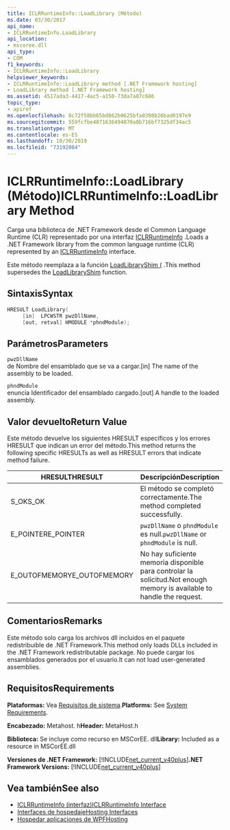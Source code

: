 ```yaml
---
title: ICLRRuntimeInfo::LoadLibrary (Método)
ms.date: 03/30/2017
api_name:
- ICLRRuntimeInfo.LoadLibrary
api_location:
- mscoree.dll
api_type:
- COM
f1_keywords:
- ICLRRuntimeInfo::LoadLibrary
helpviewer_keywords:
- ICLRRuntimeInfo::LoadLibrary method [.NET Framework hosting]
- LoadLibrary method [.NET Framework hosting]
ms.assetid: 4517ada3-4417-4ac5-a150-73da7a87c686
topic_type:
- apiref
ms.openlocfilehash: 8c72f58bb65bd862b0625bfa0398b26bad0197e9
ms.sourcegitcommit: 559fcfbe4871636494870a8b716bf7325df34ac5
ms.translationtype: MT
ms.contentlocale: es-ES
ms.lasthandoff: 10/30/2019
ms.locfileid: "73192084"
---
```

# <a name="iclrruntimeinfoloadlibrary-method"></a><span data-ttu-id="5d2d7-102">ICLRRuntimeInfo::LoadLibrary (Método)</span><span class="sxs-lookup"><span data-stu-id="5d2d7-102">ICLRRuntimeInfo::LoadLibrary Method</span></span>
<span data-ttu-id="5d2d7-103">Carga una biblioteca de .NET Framework desde el Common Language Runtime (CLR) representado por una interfaz [ICLRRuntimeInfo](../../../../docs/framework/unmanaged-api/hosting/iclrruntimeinfo-interface.md) .</span><span class="sxs-lookup"><span data-stu-id="5d2d7-103">Loads a .NET Framework library from the common language runtime (CLR) represented by an [ICLRRuntimeInfo](../../../../docs/framework/unmanaged-api/hosting/iclrruntimeinfo-interface.md) interface.</span></span>  
  
 <span data-ttu-id="5d2d7-104">Este método reemplaza a la función [LoadLibraryShim (](../../../../docs/framework/unmanaged-api/hosting/loadlibraryshim-function.md) .</span><span class="sxs-lookup"><span data-stu-id="5d2d7-104">This method supersedes the [LoadLibraryShim](../../../../docs/framework/unmanaged-api/hosting/loadlibraryshim-function.md) function.</span></span>  
  
## <a name="syntax"></a><span data-ttu-id="5d2d7-105">Sintaxis</span><span class="sxs-lookup"><span data-stu-id="5d2d7-105">Syntax</span></span>  
  
```cpp  
HRESULT LoadLibrary(  
     [in]  LPCWSTR pwzDllName,  
     [out, retval] HMODULE *phndModule);  
```  
  
## <a name="parameters"></a><span data-ttu-id="5d2d7-106">Parámetros</span><span class="sxs-lookup"><span data-stu-id="5d2d7-106">Parameters</span></span>  
 `pwzDllName`  
 <span data-ttu-id="5d2d7-107">de Nombre del ensamblado que se va a cargar.</span><span class="sxs-lookup"><span data-stu-id="5d2d7-107">[in] The name of the assembly to be loaded.</span></span>  
  
 `phndModule`  
 <span data-ttu-id="5d2d7-108">enuncia Identificador del ensamblado cargado.</span><span class="sxs-lookup"><span data-stu-id="5d2d7-108">[out] A handle to the loaded assembly.</span></span>  
  
## <a name="return-value"></a><span data-ttu-id="5d2d7-109">Valor devuelto</span><span class="sxs-lookup"><span data-stu-id="5d2d7-109">Return Value</span></span>  
 <span data-ttu-id="5d2d7-110">Este método devuelve los siguientes HRESULT específicos y los errores HRESULT que indican un error del método.</span><span class="sxs-lookup"><span data-stu-id="5d2d7-110">This method returns the following specific HRESULTs as well as HRESULT errors that indicate method failure.</span></span>  
  
|<span data-ttu-id="5d2d7-111">HRESULT</span><span class="sxs-lookup"><span data-stu-id="5d2d7-111">HRESULT</span></span>|<span data-ttu-id="5d2d7-112">Descripción</span><span class="sxs-lookup"><span data-stu-id="5d2d7-112">Description</span></span>|  
|-------------|-----------------|  
|<span data-ttu-id="5d2d7-113">S_OK</span><span class="sxs-lookup"><span data-stu-id="5d2d7-113">S_OK</span></span>|<span data-ttu-id="5d2d7-114">El método se completó correctamente.</span><span class="sxs-lookup"><span data-stu-id="5d2d7-114">The method completed successfully.</span></span>|  
|<span data-ttu-id="5d2d7-115">E_POINTER</span><span class="sxs-lookup"><span data-stu-id="5d2d7-115">E_POINTER</span></span>|<span data-ttu-id="5d2d7-116">`pwzDllName` o `phndModule` es null.</span><span class="sxs-lookup"><span data-stu-id="5d2d7-116">`pwzDllName` or `phndModule` is null.</span></span>|  
|<span data-ttu-id="5d2d7-117">E_OUTOFMEMORY</span><span class="sxs-lookup"><span data-stu-id="5d2d7-117">E_OUTOFMEMORY</span></span>|<span data-ttu-id="5d2d7-118">No hay suficiente memoria disponible para controlar la solicitud.</span><span class="sxs-lookup"><span data-stu-id="5d2d7-118">Not enough memory is available to handle the request.</span></span>|  
  
## <a name="remarks"></a><span data-ttu-id="5d2d7-119">Comentarios</span><span class="sxs-lookup"><span data-stu-id="5d2d7-119">Remarks</span></span>  
 <span data-ttu-id="5d2d7-120">Este método solo carga los archivos dll incluidos en el paquete redistribuible de .NET Framework.</span><span class="sxs-lookup"><span data-stu-id="5d2d7-120">This method only loads DLLs included in the .NET Framework redistributable package.</span></span> <span data-ttu-id="5d2d7-121">No puede cargar los ensamblados generados por el usuario.</span><span class="sxs-lookup"><span data-stu-id="5d2d7-121">It can not load user-generated assemblies.</span></span>  
  
## <a name="requirements"></a><span data-ttu-id="5d2d7-122">Requisitos</span><span class="sxs-lookup"><span data-stu-id="5d2d7-122">Requirements</span></span>  
 <span data-ttu-id="5d2d7-123">**Plataformas:** Vea [Requisitos de sistema](../../../../docs/framework/get-started/system-requirements.md).</span><span class="sxs-lookup"><span data-stu-id="5d2d7-123">**Platforms:** See [System Requirements](../../../../docs/framework/get-started/system-requirements.md).</span></span>  
  
 <span data-ttu-id="5d2d7-124">**Encabezado:** Metahost. h</span><span class="sxs-lookup"><span data-stu-id="5d2d7-124">**Header:** MetaHost.h</span></span>  
  
 <span data-ttu-id="5d2d7-125">**Biblioteca:** Se incluye como recurso en MSCorEE. dll</span><span class="sxs-lookup"><span data-stu-id="5d2d7-125">**Library:** Included as a resource in MSCorEE.dll</span></span>  
  
 <span data-ttu-id="5d2d7-126">**Versiones de .NET Framework:** [!INCLUDE[net_current_v40plus](../../../../includes/net-current-v40plus-md.md)]</span><span class="sxs-lookup"><span data-stu-id="5d2d7-126">**.NET Framework Versions:** [!INCLUDE[net_current_v40plus](../../../../includes/net-current-v40plus-md.md)]</span></span>  
  
## <a name="see-also"></a><span data-ttu-id="5d2d7-127">Vea también</span><span class="sxs-lookup"><span data-stu-id="5d2d7-127">See also</span></span>

- [<span data-ttu-id="5d2d7-128">ICLRRuntimeInfo (interfaz)</span><span class="sxs-lookup"><span data-stu-id="5d2d7-128">ICLRRuntimeInfo Interface</span></span>](../../../../docs/framework/unmanaged-api/hosting/iclrruntimeinfo-interface.md)
- [<span data-ttu-id="5d2d7-129">Interfaces de hospedaje</span><span class="sxs-lookup"><span data-stu-id="5d2d7-129">Hosting Interfaces</span></span>](../../../../docs/framework/unmanaged-api/hosting/hosting-interfaces.md)
- [<span data-ttu-id="5d2d7-130">Hospedar aplicaciones de WPF</span><span class="sxs-lookup"><span data-stu-id="5d2d7-130">Hosting</span></span>](../../../../docs/framework/unmanaged-api/hosting/index.md)

